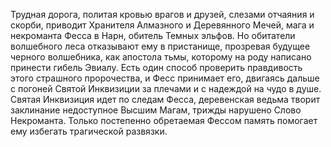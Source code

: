 <!--2017-02-14 21:29:49-->
Трудная дорога, политая кровью врагов и друзей, слезами отчаяния и скорби, приводит Хранителя Алмазного и Деревянного Мечей, мага и некроманта Фесса в Нарн, обитель Темных эльфов. Но обитатели волшебного леса отказывают ему в пристанище, прозревая будущее черного волшебника, как апостола тьмы, которому на роду написано принести гибель Эвиалу. Есть один способ проверить правдивость этого страшного пророчества, и Фесс принимает его, двигаясь дальше с погоней Святой Инквизиции за плечами и с надеждой на чудо в душе.
Святая Инквизиция идет по следам Фесса, деревенская ведьма творит заклинание недоступное Высшим Магам, трижды нарушено Слово Некроманта. Только постепенно обретаемая Фессом память помогает ему избегать трагической развязки.